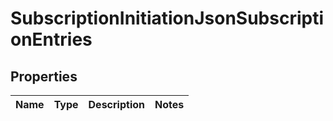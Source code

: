 
# SubscriptionInitiationJsonSubscriptionEntries

## Properties
Name | Type | Description | Notes
------------ | ------------- | ------------- | -------------



